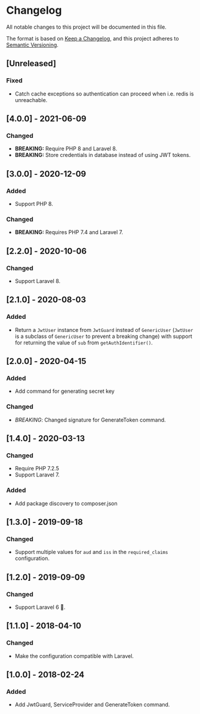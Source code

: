 # Changelog

All notable changes to this project will be documented in this file.

The format is based on [Keep a Changelog](https://keepachangelog.com/en/1.0.0/),
and this project adheres to [Semantic Versioning](https://semver.org/spec/v2.0.0.html).

## [Unreleased]


### Fixed
- Catch cache exceptions so authentication can proceed when i.e. redis is unreachable.

## [4.0.0] - 2021-06-09

### Changed
- **BREAKING:** Require PHP 8 and Laravel 8.
- **BREAKING:** Store credentials in database instead of using JWT tokens.


## [3.0.0] - 2020-12-09

### Added
- Support PHP 8.

### Changed
- **BREAKING:** Requires PHP 7.4 and Laravel 7.


## [2.2.0] - 2020-10-06

### Changed
- Support Laravel 8.


## [2.1.0] - 2020-08-03

### Added
- Return a `JwtUser` instance from `JwtGuard` instead of `GenericUser` (`JwtUser` is a subclass of `GenericUser` to prevent a breaking change) with support for returning the value of `sub` from `getAuthIdentifier()`.


## [2.0.0] - 2020-04-15

### Added
- Add command for generating secret key

### Changed
- *BREAKING*: Changed signature for GenerateToken command.


## [1.4.0] - 2020-03-13

### Changed
- Require PHP 7.2.5
- Support Laravel 7.

### Added
- Add package discovery to composer.json


## [1.3.0] - 2019-09-18

### Changed
- Support multiple values for `aud` and `iss` in the `required_claims` configuration.

## [1.2.0] - 2019-09-09

### Changed
- Support Laravel 6 🎉.


## [1.1.0] - 2018-04-10

### Changed
- Make the configuration compatible with Laravel.


## [1.0.0] - 2018-02-24

### Added
- Add JwtGuard, ServiceProvider and GenerateToken command.
